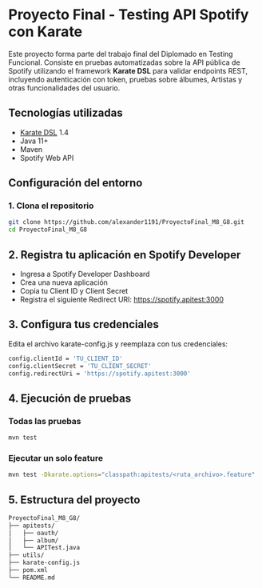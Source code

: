 # Proyecto Final - Testing API Spotify con Karate

Este proyecto forma parte del trabajo final del Diplomado en Testing Funcional. Consiste en pruebas automatizadas sobre la API pública de Spotify utilizando el framework **Karate DSL** para validar endpoints REST, incluyendo autenticación con token, pruebas sobre álbumes, Artistas y otras funcionalidades del usuario.

## Tecnologías utilizadas

- [Karate DSL](https://github.com/karatelabs/karate) 1.4
- Java 11+
- Maven
- Spotify Web API

## Configuración del entorno

### 1. Clona el repositorio

```bash
git clone https://github.com/alexander1191/ProyectoFinal_M8_G8.git
cd ProyectoFinal_M8_G8
```
## 2. Registra tu aplicación en Spotify Developer
- Ingresa a Spotify Developer Dashboard
- Crea una nueva aplicación
- Copia tu Client ID y Client Secret
- Registra el siguiente Redirect URI:
https://spotify.apitest:3000

## 3. Configura tus credenciales
Edita el archivo karate-config.js y reemplaza con tus credenciales:

```bash
config.clientId = 'TU_CLIENT_ID'
config.clientSecret = 'TU_CLIENT_SECRET'
config.redirectUri = 'https://spotify.apitest:3000'
```
## 4. Ejecución de pruebas

### Todas las pruebas

```bash
mvn test
```
### Ejecutar un solo feature

```bash
mvn test -Dkarate.options="classpath:apitests/<ruta_archivo>.feature"
```
##  5. Estructura del proyecto

```bash
ProyectoFinal_M8_G8/
├── apitests/
│   ├── oauth/
│   ├── album/
│   └── APITest.java
├── utils/
├── karate-config.js
├── pom.xml
└── README.md
```